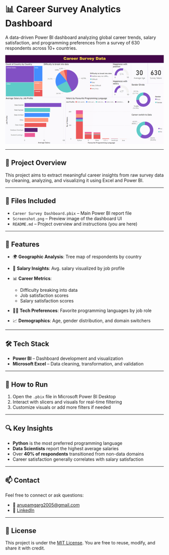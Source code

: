 # 📊 Career Survey Analytics Dashboard

A data-driven Power BI dashboard analyzing global career trends, salary satisfaction, and programming preferences from a survey of 630 respondents across 10+ countries.

![Career Survey Dashboard](https://github.com/GitGuru826004/Carrer-Analytics-Dashboard/blob/main/Screenshot%202025-06-08%20143148.png)

---

## 🧠 Project Overview

This project aims to extract meaningful career insights from raw survey data by cleaning, analyzing, and visualizing it using Excel and Power BI.

---

## 📂 Files Included

* `Career Survey Dashboard.pbix` – Main Power BI report file
* `Screenshot.png` – Preview image of the dashboard UI
* `README.md` – Project overview and instructions (you are here)

---

## 🚀 Features

* 🌍 **Geographic Analysis**: Tree map of respondents by country
* 💼 **Salary Insights**: Avg. salary visualized by job profile
* 📊 **Career Metrics**:

  * Difficulty breaking into data
  * Job satisfaction scores
  * Salary satisfaction scores
* 👨‍💻 **Tech Preferences**: Favorite programming languages by job role
* 📈 **Demographics**: Age, gender distribution, and domain switchers

---

## 🛠 Tech Stack

* **Power BI** – Dashboard development and visualization
* **Microsoft Excel** – Data cleaning, transformation, and validation

---

## 📌 How to Run

1. Open the `.pbix` file in Microsoft Power BI Desktop
2. Interact with slicers and visuals for real-time filtering
3. Customize visuals or add more filters if needed

---

## 🔍 Key Insights

* **Python** is the most preferred programming language
* **Data Scientists** report the highest average salaries
* Over **40% of respondents** transitioned from non-data domains
* Career satisfaction generally correlates with salary satisfaction

---

## 📫 Contact

Feel free to connect or ask questions:

* 📧 [anupamgarg2005@gmail.com](mailto:anupamgarg2005@gmail.com)
* 💼 [LinkedIn](https://linkedin.com/in/anupam-garg-633630282)

---

## 📝 License

This project is under the [MIT License](https://choosealicense.com/licenses/mit/). You are free to reuse, modify, and share it with credit.
